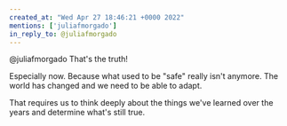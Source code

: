 ```yaml
---
created_at: "Wed Apr 27 18:46:21 +0000 2022"
mentions: ['juliafmorgado']
in_reply_to: @juliafmorgado
---
```


@juliafmorgado That's the truth! 

Especially now. Because what used to be "safe" really isn't anymore. The world has changed and we need to be able to adapt. 

That requires us to think deeply about the things we've learned over the years and determine what's still true.